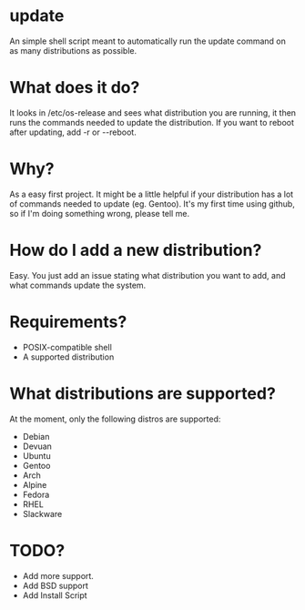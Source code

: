 # update
An simple shell script meant to automatically run the update command on as many distributions as possible.

# What does it do?

It looks in /etc/os-release and sees what distribution you are running, it then runs the commands needed to update the distribution. If you want to reboot after updating, add -r or --reboot.

# Why?

As a easy first project. It might be a little helpful if your distribution has a lot of commands needed to update (eg. Gentoo). It's my first time using github, so if I'm doing something wrong, please tell me.

# How do I add a new distribution?

Easy. You just add an issue stating what distribution you want to add, and what commands update the system.

# Requirements?

 - POSIX-compatible shell
 - A supported distribution

# What distributions are supported?

At the moment, only the following distros are supported:

- Debian
- Devuan
- Ubuntu
- Gentoo
- Arch
- Alpine
- Fedora
- RHEL
- Slackware

# TODO?

 - Add more support.
 - Add BSD support
 - Add Install Script
